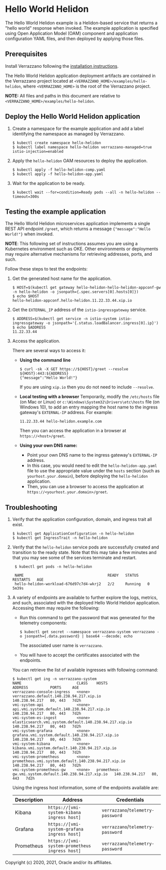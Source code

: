 # Hello World Helidon

The Hello World Helidon example is a Helidon-based service that returns a "hello world" response when invoked. The example application is specified using Open Application Model (OAM) component and application configuration YAML files, and then deployed by applying those files.

## Prerequisites

Install Verrazzano following the [installation instructions](https://verrazzano.io/docs/setup/install/installation/).

The Hello World Helidon application deployment artifacts are contained in the Verrazzano project located at
`<VERRAZZANO_HOME>/examples/hello-helidon`, where `<VERRAZZANO_HOME>` is the root of the Verrazzano project.

**NOTE:** All files and paths in this document are relative to
`<VERRAZZANO_HOME>/examples/hello-helidon`.

## Deploy the Hello World Helidon application

1. Create a namespace for the example application and add a label identifying the namespace as managed by Verrazzano.
   ```
   $ kubectl create namespace hello-helidon
   $ kubectl label namespace hello-helidon verrazzano-managed=true istio-injection=enabled
   ```

1. Apply the `hello-helidon` OAM resources to deploy the application.
   ```
   $ kubectl apply -f hello-helidon-comp.yaml
   $ kubectl apply -f hello-helidon-app.yaml
   ```

1. Wait for the application to be ready.
   ```
   $ kubectl wait --for=condition=Ready pods --all -n hello-helidon --timeout=300s
   ```

## Testing the example application

The Hello World Helidon microservices application implements a single REST API endpoint `/greet`, which returns a message `{"message":"Hello World!"}` when invoked.

**NOTE**:  This following set of instructions assumes you are using a Kubernetes
environment such as OKE.  Other environments or deployments may require alternative mechanisms for retrieving addresses,
ports, and such.

Follow these steps to test the endpoints:

1. Get the generated host name for the application.

   ```
   $ HOST=$(kubectl get gateway hello-helidon-hello-helidon-appconf-gw -n hello-helidon -o jsonpath={.spec.servers[0].hosts[0]})
   $ echo $HOST
   hello-helidon-appconf.hello-helidon.11.22.33.44.xip.io
   ```

1. Get the `EXTERNAL_IP` address of the `istio-ingressgateway` service.
   ```
   $ ADDRESS=$(kubectl get service -n istio-system istio-ingressgateway -o jsonpath='{.status.loadBalancer.ingress[0].ip}')
   $ echo $ADDRESS
   11.22.33.44
   ```   

1. Access the application.

   There are several ways to access it:
   * **Using the command line**
     ```
     $ curl -sk -X GET https://${HOST}/greet --resolve ${HOST}:443:${ADDRESS}
     {"message":"Hello World!"}
     ```
     If you are using `xip.io` then you do not need to include `--resolve`.
   * **Local testing with a browser**
     Temporarily, modify the `/etc/hosts` file (on Mac or Linux)
     or `c:\Windows\System32\Drivers\etc\hosts` file (on Windows 10),
     to add an entry mapping the host name to the ingress gateway's `EXTERNAL-IP` address.
     For example:
     ```
     11.22.33.44 hello-helidon.example.com
     ```
     Then you can access the application in a browser at `https://<host>/greet`.

   * **Using your own DNS name:**
     * Point your own DNS name to the ingress gateway's `EXTERNAL-IP` address.
     * In this case, you would need to edit the `hello-helidon-app.yaml` file
       to use the appropriate value under the `hosts` section (such as `yourhost.your.domain`),
       before deploying the `hello-helidon` application.
     * Then, you can use a browser to access the application at `https://<yourhost.your.domain>/greet`.

## Troubleshooting

1. Verify that the application configuration, domain, and ingress trait all exist.
   ```
   $ kubectl get ApplicationConfiguration -n hello-helidon
   $ kubectl get IngressTrait -n hello-helidon
   ```   

1. Verify that the `hello-helidon` service pods are successfully created and transition to the ready state.
   Note that this may take a few minutes and that you may see some of the services terminate and restart.
   ```
    $ kubectl get pods -n hello-helidon

    NAME                                      READY   STATUS    RESTARTS   AGE
    hello-helidon-workload-676d97c7d4-wkrj2   2/2     Running   0          5m39s
   ```
1. A variety of endpoints are available to further explore the logs, metrics, and such, associated with
the deployed Hello World Helidon application.  Accessing them may require the following:

    - Run this command to get the password that was generated for the telemetry components:
        ```
        $ kubectl get secret --namespace verrazzano-system verrazzano -o jsonpath={.data.password} | base64 --decode; echo
        ```
        The associated user name is `verrazzano`.

    - You will have to accept the certificates associated with the endpoints.

    You can retrieve the list of available ingresses with following command:

    ```
    $ kubectl get ing -n verrazzano-system
    NAME                         CLASS    HOSTS                                                    ADDRESS          PORTS     AGE
    verrazzano-console-ingress   <none>   verrazzano.default.140.238.94.217.xip.io                 140.238.94.217   80, 443   7d2h
    vmi-system-api               <none>   api.vmi.system.default.140.238.94.217.xip.io             140.238.94.217   80, 443   7d2h
    vmi-system-es-ingest         <none>   elasticsearch.vmi.system.default.140.238.94.217.xip.io   140.238.94.217   80, 443   7d2h
    vmi-system-grafana           <none>   grafana.vmi.system.default.140.238.94.217.xip.io         140.238.94.217   80, 443   7d2h
    vmi-system-kibana            <none>   kibana.vmi.system.default.140.238.94.217.xip.io          140.238.94.217   80, 443   7d2h
    vmi-system-prometheus        <none>   prometheus.vmi.system.default.140.238.94.217.xip.io      140.238.94.217   80, 443   7d2h
    vmi-system-prometheus-gw     <none>   prometheus-gw.vmi.system.default.140.238.94.217.xip.io   140.238.94.217   80, 443   7d2h
    ```  

    Using the ingress host information, some of the endpoints available are:

    | Description| Address | Credentials |
    | --- | --- | --- |
    | Kibana | `https://[vmi-system-kibana ingress host]` | `verrazzano`/`telemetry-password` |
    | Grafana | `https://[vmi-system-grafana ingress host]` | `verrazzano`/`telemetry-password` |
    | Prometheus | `https://[vmi-system-prometheus ingress host]` | `verrazzano`/`telemetry-password` |    

Copyright (c) 2020, 2021, Oracle and/or its affiliates.
